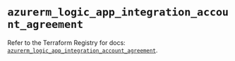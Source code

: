 # `azurerm_logic_app_integration_account_agreement`

Refer to the Terraform Registry for docs: [`azurerm_logic_app_integration_account_agreement`](https://registry.terraform.io/providers/hashicorp/azurerm/4.48.0/docs/resources/logic_app_integration_account_agreement).
